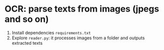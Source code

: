 # OCR: parse texts from images (jpegs and so on)

1. Install dependencies `requirements.txt`
1. Explore `reader.py`: it processes images from a folder and outputs extracted texts
